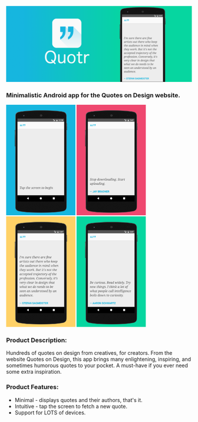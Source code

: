 <img src="/resources/quotr_featured.png?raw=true?" />

### Minimalistic Android app for the Quotes on Design website.

<img src="/resources/quotr_screenshots/screenshot1.png?raw=true?" height="300" /> <img src="/resources/quotr_screenshots/screenshot2.png?raw=true?" height="300" /> <img src="/resources/quotr_screenshots/screenshot3.png?raw=true?" height="300" /> <img src="/resources/quotr_screenshots/screenshot4.png?raw=true?" height="300" />

### Product Description:
Hundreds of quotes on design from creatives, for creators. From the website Quotes on Design, this app brings many enlightening, inspiring, and sometimes humorous quotes to your pocket. A must-have if you ever need some extra inspiration.

### Product Features:
* Minimal - displays quotes and their authors, that's it.
* Intuitive - tap the screen to fetch a new quote.
* Support for LOTS of devices.

